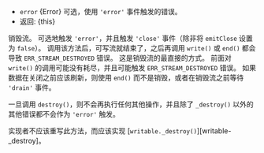 <!-- YAML
added: v8.0.0
changes:
  - version: v14.0.0
    pr-url: https://github.com/nodejs/node/pull/29197
    description: Work as a no-op on a stream that has already been destroyed.
-->

* `error` {Error} 可选，使用 `'error'` 事件触发的错误。
* 返回: {this}

销毁流。
可选地触发 `'error'`，并且触发 `'close'` 事件（除非将 `emitClose` 设置为 `false`）。
调用该方法后，可写流就结束了，之后再调用 `write()` 或 `end()` 都会导致 `ERR_STREAM_DESTROYED` 错误。
这是销毁流的最直接的方式。 
前面对 `write()` 的调用可能没有耗尽，并且可能触发 `ERR_STREAM_DESTROYED` 错误。 
如果数据在关闭之前应该刷新，则使用 `end()` 而不是销毁，或者在销毁流之前等待 `'drain'` 事件。

一旦调用 `destroy()`，则不会再执行任何其他操作，并且除了 `_destroy()` 以外的其他错误都不会作为 `'error'` 触发。

实现者不应该重写此方法，而应该实现 [`writable._destroy()`][writable-_destroy]。

